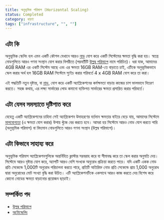 ```yaml
---
title: অনুভূমিক পরিমাপ (Horizontal Scaling)
status: Completed
category: ধারণা
tags: ["infrastructure", "", ""]
---
```


## এটা কি

অনুভূমিক স্কেলিং হল এমন একটি কৌশল যেখানে আরও [নাড](/bn/nodes/) যোগ করে একটি সিস্টেমের ক্ষমতা বৃদ্ধি করা হয়।
স্বতন্ত্র নোডগুলিতে আরও গণনা সংস্থান যোগ করার বিপরীতে (পরবর্তীটি [উল্লম্ব পরিমাপে](/bn/vertical-scaling/) নামে পরিচিত)।
ধরা যাক, আমাদের 4GB RAM এর একটি সিস্টেম আছে এবং এর ক্ষমতা 16GB RAM-তে বাড়াতে চাই,
এটিকে অনুভূমিকভাবে স্কেল করার অর্থ হল 16GB RAM সিস্টেমে স্যুইচ করার পরিবর্তে 4 x 4GB RAM যোগ করে তা করা।

এই পদ্ধতিটি নতুন দৃষ্টান্ত, বা [নাড](/bn/nodes/), যোগ করে একটি অ্যাপ্লিকেশনের কর্মক্ষমতা বাড়ায়
কাজের চাপ ভালভাবে বিতরণ করতে।
সহজ কথায়, এর লক্ষ্য সার্ভারের লোড কমানো
ব্যক্তিগত সার্ভারের ক্ষমতা প্রসারিত করার পরিবর্তে।

## এটা যেসব সমস্যাতে দৃষ্টিপাত করে

যেহেতু একটি অ্যাপ্লিকেশনের চাহিদা সেই অ্যাপ্লিকেশন উদাহরণের বর্তমান ক্ষমতার বাইরে বেড়ে যায়,
আমাদের সিস্টেমে [মাপযোগ্যতা](/bn/scalability/) (এ ক্ষমতা যোগ করার) উপায় খুঁজে বের করতে হবে।
আমরা হয় সিস্টেমে আরও নোড যোগ করতে পারি (অনুভূমিক পরিমাপ)
বা বিদ্যমান নোডগুলিতে আরও গণনা সংস্থান (উল্লম্ব পরিমাপে)।

## এটা কিভাবে সাহায্য করে

অনুভূমিক পরিমাপ অ্যাপ্লিকেশনগুলিকে অন্তর্নিহিত ক্লাস্টার সরবরাহ করে যা সীমাবদ্ধ করে তা স্কেল করার অনুমতি দেয়।
সিস্টেমে আরও দৃষ্টান্ত যোগ করে, অ্যাপটি আরও বেশি সংখ্যক অনুরোধ প্রক্রিয়া করতে পারে।
যদি একটি একক নোড প্রতি সেকেন্ডে 1,000টি অনুরোধ পরিচালনা করতে পারে,
প্রতিটি অতিরিক্ত নোড প্রতি সেকেন্ডে প্রায় 1,000 অনুরোধ দ্বারা অনুরোধের মোট সংখ্যা বৃদ্ধি করা উচিত।
এটি অ্যাপ্লিকেশনটিকে একসাথে আরও কাজ করতে দেয়
বিশেষ করে কোনো নোডের ক্ষমতা বাড়ানোর প্রয়োজন ছাড়াই।

## সম্পর্কিত পদ

* [উল্লম্ব পরিমাপে](/bn/vertical-scaling/)
* [অটোস্কেলিং](/bn/auto-scaling/)
